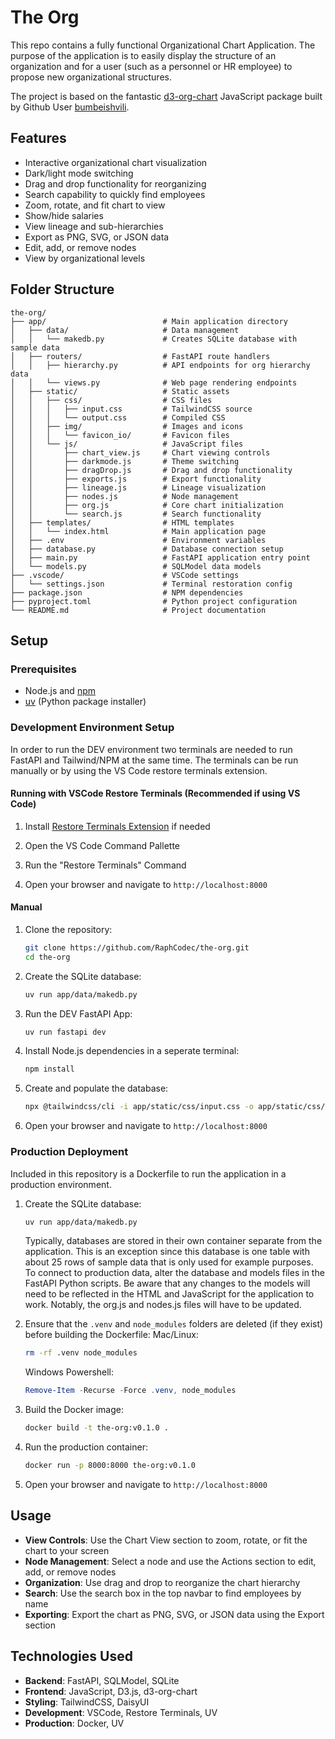 # The Org

This repo contains a fully functional Organizational Chart Application. The purpose of the application is to easily display the structure of an organization and for a user (such as a personnel or HR employee) to propose new organizational structures.


 The project is based on the fantastic [d3-org-chart](https://github.com/bumbeishvili/org-chart) JavaScript package built by Github User [bumbeishvili](https://github.com/bumbeishvili).

## Features

- Interactive organizational chart visualization
- Dark/light mode switching
- Drag and drop functionality for reorganizing
- Search capability to quickly find employees
- Zoom, rotate, and fit chart to view
- Show/hide salaries
- View lineage and sub-hierarchies
- Export as PNG, SVG, or JSON data
- Edit, add, or remove nodes
- View by organizational levels

## Folder Structure

```
the-org/
├── app/                          # Main application directory
│   ├── data/                     # Data management
│   │   └── makedb.py             # Creates SQLite database with sample data
│   ├── routers/                  # FastAPI route handlers
│   │   ├── hierarchy.py          # API endpoints for org hierarchy data
│   │   └── views.py              # Web page rendering endpoints
│   ├── static/                   # Static assets
│   │   ├── css/                  # CSS files
│   │   │   ├── input.css         # TailwindCSS source
│   │   │   └── output.css        # Compiled CSS
│   │   ├── img/                  # Images and icons
│   │   │   └── favicon_io/       # Favicon files
│   │   └── js/                   # JavaScript files
│   │       ├── chart_view.js     # Chart viewing controls
│   │       ├── darkmode.js       # Theme switching
│   │       ├── dragDrop.js       # Drag and drop functionality
│   │       ├── exports.js        # Export functionality
│   │       ├── lineage.js        # Lineage visualization
│   │       ├── nodes.js          # Node management
│   │       ├── org.js            # Core chart initialization
│   │       └── search.js         # Search functionality
│   ├── templates/                # HTML templates
│   │   └── index.html            # Main application page
│   ├── .env                      # Environment variables
│   ├── database.py               # Database connection setup
│   ├── main.py                   # FastAPI application entry point
│   └── models.py                 # SQLModel data models
├── .vscode/                      # VSCode settings
│   └── settings.json             # Terminal restoration config
├── package.json                  # NPM dependencies
├── pyproject.toml                # Python project configuration
└── README.md                     # Project documentation
```

## Setup

### Prerequisites

- Node.js and [npm](https://nodejs.org/en/download)
- [uv](https://docs.astral.sh/uv/getting-started/installation/) (Python package installer)

### Development Environment Setup

In order to run the DEV environment two terminals are needed to run FastAPI and Tailwind/NPM at the same time.  The terminals can be run manually or by using the VS Code restore terminals extension.

#### Running with VSCode Restore Terminals (Recommended if using VS Code)

1. Install [Restore Terminals Extension](https://marketplace.visualstudio.com/items?itemName=EthanSK.restore-terminals) if needed

2. Open the VS Code Command Pallette

3. Run the "Restore Terminals" Command

4. Open your browser and navigate to `http://localhost:8000`

#### Manual

1. Clone the repository:
   ```bash
   git clone https://github.com/RaphCodec/the-org.git
   cd the-org
   ```

2. Create the SQLite database:
   ```bash
   uv run app/data/makedb.py
   ```

3. Run the DEV FastAPI App:
   ```bash
   uv run fastapi dev
   ```

4. Install Node.js dependencies in a seperate terminal:
   ```bash
   npm install
   ```

5. Create and populate the database:
   ```bash
   npx @tailwindcss/cli -i app/static/css/input.css -o app/static/css/output.css --watch
   ```

6. Open your browser and navigate to `http://localhost:8000`

### Production Deployment

Included in this repository is a Dockerfile to run the application in a production environment.

1. Create the SQLite database:
   ```bash
   uv run app/data/makedb.py
   ```
      Typically, databases are stored in their own container separate from the application. This is an exception since this database is one table with about 25 rows of sample data that is only used for example purposes. To connect to production data, alter the database and models files in the FastAPI Python scripts. Be aware that any changes to the models will need to be reflected in the HTML and JavaScript for the application to work. Notably, the org.js and nodes.js files will have to be updated.
   

2. Ensure that the `.venv` and `node_modules` folders are deleted (if they exist) before building the Dockerfile:
   Mac/Linux:
   ```bash
   rm -rf .venv node_modules
   ```
   Windows Powershell:
   ```powershell
   Remove-Item -Recurse -Force .venv, node_modules
   ```

3. Build the Docker image:
   ```bash
   docker build -t the-org:v0.1.0 .
   ```

4. Run the production container:
   ```bash
   docker run -p 8000:8000 the-org:v0.1.0
   ```

5. Open your browser and navigate to `http://localhost:8000`

## Usage

- **View Controls**: Use the Chart View section to zoom, rotate, or fit the chart to your screen
- **Node Management**: Select a node and use the Actions section to edit, add, or remove nodes
- **Organization**: Use drag and drop to reorganize the chart hierarchy
- **Search**: Use the search box in the top navbar to find employees by name
- **Exporting**: Export the chart as PNG, SVG, or JSON data using the Export section

## Technologies Used

- **Backend**: FastAPI, SQLModel, SQLite
- **Frontend**: JavaScript, D3.js, d3-org-chart
- **Styling**: TailwindCSS, DaisyUI
- **Development**: VSCode, Restore Terminals, UV
- **Production**: Docker, UV
